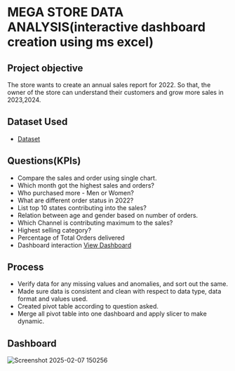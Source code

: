 
# MEGA STORE DATA ANALYSIS(interactive dashboard creation using ms excel) 
## Project objective
The store wants to create an annual sales report for 2022. So that, the owner of the store can understand their customers and grow more sales in 2023,2024.

## Dataset Used
-  <a href= "https://github.com/heyRapunzel-28/MS-Excel-project/blob/main/Vrinda%20Store%20Data%20Analysis%20(2)%20(1).xlsx"> Dataset <a>

##  Questions(KPIs)
- Compare the sales and order using single chart.
- Which month got the highest sales and orders?
- Who purchased more - Men or Women?
- What are different order status in 2022?
- List top 10 states contributing into the sales?
- Relation between age and gender based on number of orders.
- Which Channel is contributing maximum to the sales?
- Highest selling category?
- Percentage of Total Orders delivered
- Dashboard interaction <a href="https://github.com/heyRapunzel-28/MS-Excel-project/blob/main/Screenshot%202025-02-07%20150256.png"> View Dashboard </a>


## Process
- Verify data for any missing values and anomalies, and sort out the same.
- Made sure data is consistent and clean with respect to data type, data format and values used.
- Created pivot table according to question asked.
- Merge all pivot table into one dashboard and apply slicer to make dynamic.


## Dashboard
![Screenshot 2025-02-07 150256](https://github.com/user-attachments/assets/59b9eecd-389e-4aa6-bfad-1f468e7d7007)













